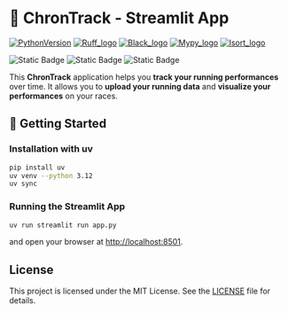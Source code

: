 # 🏃 ChronTrack - Streamlit App

[![PythonVersion](https://img.shields.io/badge/Python-3.12-informational)](https://www.python.org/downloads/release/python-3126/)
[![Ruff_logo](https://img.shields.io/endpoint?url=https://raw.githubusercontent.com/charliermarsh/ruff/main/assets/badge/v1.json)](https://github.com/astral-sh/ruff)
[![Black_logo](https://img.shields.io/badge/code%20style-black-000000.svg)](https://github.com/psf/black)
[![Mypy_logo](https://img.shields.io/badge/mypy-checked-blue)](https://mypy.readthedocs.io/en/stable/)
[![Isort_logo](https://img.shields.io/badge/isort-checked-yellow)](https://pycqa.github.io/isort/)

![Static Badge](https://img.shields.io/badge/lint-passing-green)
![Static Badge](https://img.shields.io/badge/pytest-34%2F34-green)
![Static Badge](https://img.shields.io/badge/coverage-94%25-green)

This **ChronTrack** application helps you **track your running performances** over time. It allows you to **upload your running data** and **visualize your performances** on your races.

## 🚀 Getting Started

### Installation with uv
```bash
pip install uv
uv venv --python 3.12
uv sync
```

### Running the Streamlit App
```bash
uv run streamlit run app.py
```

and open your browser at [http://localhost:8501](http://localhost:8501).


## License

This project is licensed under the MIT License. See the [LICENSE](LICENSE) file for details.
